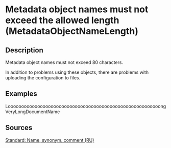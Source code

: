 # Metadata object names must not exceed the allowed length (MetadataObjectNameLength)

<!-- Блоки выше заполняются автоматически, не трогать -->
## Description
<!-- Описание диагностики заполняется вручную. Необходимо понятным языком описать смысл и схему работу -->

Metadata object names must not exceed 80 characters.

In addition to problems using these objects, there are problems with uploading the configuration to files.

## Examples

LooooooooooooooooooooooooooooooooooooooooooooooooooooooooongVeryLongDocumentName

## Sources
<!-- Необходимо указывать ссылки на все источники, из которых почерпнута информация для создания диагностики -->

[Standard: Name, synonym, comment (RU)](https://its.1c.ru/db/v8std#content:474:hdoc:2.3)
